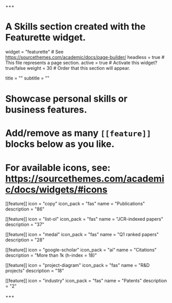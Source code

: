 +++
# A Skills section created with the Featurette widget.
widget = "featurette"  # See https://sourcethemes.com/academic/docs/page-builder/
headless = true  # This file represents a page section.
active = true  # Activate this widget? true/false
weight = 30  # Order that this section will appear.

title = ""
subtitle = ""

# Showcase personal skills or business features.
# 
# Add/remove as many `[[feature]]` blocks below as you like.
# 
# For available icons, see: https://sourcethemes.com/academic/docs/widgets/#icons


[[feature]]
  icon = "copy"
  icon_pack = "fas"
  name = "Publications"
  description = "86"  
  
[[feature]]
  icon = "list-ol"
  icon_pack = "fas"
  name = "JCR-indexed papers"
  description = "37"  
    
[[feature]]
  icon = "medal"
  icon_pack = "fas"
  name = "Q1 ranked papers"
  description = "28"
    
[[feature]]
  icon = "google-scholar"
  icon_pack = "ai"
  name = "Citations"
  description = "More than 1k (h-index = 18)"
  
[[feature]]
  icon = "project-diagram"
  icon_pack = "fas"
  name = "R&D projects"
  description = "18"
  
[[feature]]
  icon = "industry"
  icon_pack = "fas"
  name = "Patents"
  description = "2"
  
      
+++

